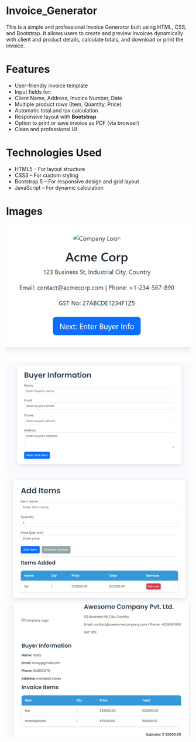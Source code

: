 # Invoice_Generator

This is a simple and professional Invoice Generator built using HTML, CSS, and Bootstrap. It allows users to create and preview invoices dynamically with client and product details, calculate totals, and download or print the invoice.

# Features

- User-friendly invoice template
- Input fields for:
- Client Name, Address, Invoice Number, Date
- Multiple product rows (Item, Quantity, Price)
- Automatic total and tax calculation
- Responsive layout with **Bootstrap**
- Option to print or save invoice as PDF (via browser)
- Clean and professional UI

# Technologies Used

- HTML5 – For layout structure  
- CSS3 – For custom styling  
- Bootstrap 5 – For responsive design and grid layout  
- JavaScript – For dynamic calculation

# Images
![images alt](https://github.com/AnkitPal2204/Invoice_Generator/blob/e7baad6998f48dddc021f7fd8dac02749d32a2e4/Screenshot%202025-07-05%20163155.png)
![images alt](https://github.com/AnkitPal2204/Invoice_Generator/blob/e7baad6998f48dddc021f7fd8dac02749d32a2e4/Screenshot%202025-07-05%20163219.png)
![images alt](https://github.com/AnkitPal2204/Invoice_Generator/blob/e7baad6998f48dddc021f7fd8dac02749d32a2e4/Screenshot%202025-07-05%20163307.png)
![images alt](https://github.com/AnkitPal2204/Invoice_Generator/blob/e7baad6998f48dddc021f7fd8dac02749d32a2e4/Screenshot%202025-07-05%20163344.png)
